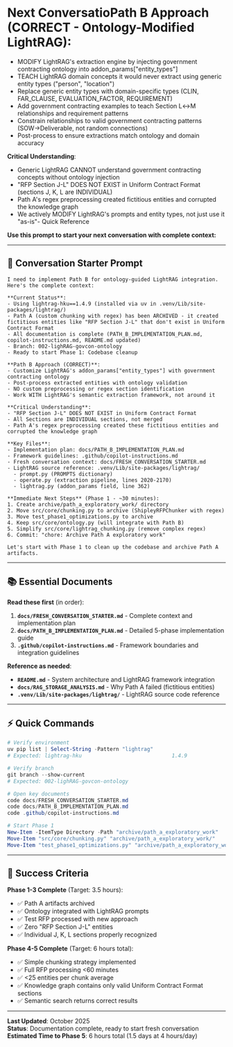 # Next Conversatio**Path B Approach (CORRECT - Ontology-Modified LightRAG)**:
- MODIFY LightRAG's extraction engine by injecting government contracting ontology into addon_params["entity_types"]
- TEACH LightRAG domain concepts it would never extract using generic entity types ("person", "location")
- Replace generic entity types with domain-specific types (CLIN, FAR_CLAUSE, EVALUATION_FACTOR, REQUIREMENT)
- Add government contracting examples to teach Section L↔M relationships and requirement patterns
- Constrain relationships to valid government contracting patterns (SOW→Deliverable, not random connections)
- Post-process to ensure extractions match ontology and domain accuracy

**Critical Understanding**:
- Generic LightRAG CANNOT understand government contracting concepts without ontology injection
- "RFP Section J-L" DOES NOT EXIST in Uniform Contract Format (sections J, K, L are INDIVIDUAL)
- Path A's regex preprocessing created fictitious entities and corrupted the knowledge graph
- We actively MODIFY LightRAG's prompts and entity types, not just use it "as-is"- Quick Reference

**Use this prompt to start your next conversation with complete context:**

---

## 🎯 **Conversation Starter Prompt**

```
I need to implement Path B for ontology-guided LightRAG integration. Here's the complete context:

**Current Status**:
- Using lightrag-hku==1.4.9 (installed via uv in .venv/Lib/site-packages/lightrag/)
- Path A (custom chunking with regex) has been ARCHIVED - it created fictitious entities like "RFP Section J-L" that don't exist in Uniform Contract Format
- All documentation is complete (PATH_B_IMPLEMENTATION_PLAN.md, copilot-instructions.md, README.md updated)
- Branch: 002-lighRAG-govcon-ontology
- Ready to start Phase 1: Codebase cleanup

**Path B Approach (CORRECT)**:
- Customize LightRAG's addon_params["entity_types"] with government contracting ontology
- Post-process extracted entities with ontology validation
- NO custom preprocessing or regex section identification
- Work WITH LightRAG's semantic extraction framework, not around it

**Critical Understanding**:
- "RFP Section J-L" DOES NOT EXIST in Uniform Contract Format
- All Sections are INDIVIDUAL sections, not merged
- Path A's regex preprocessing created these fictitious entities and corrupted the knowledge graph

**Key Files**:
- Implementation plan: docs/PATH_B_IMPLEMENTATION_PLAN.md
- Framework guidelines: .github/copilot-instructions.md
- Fresh conversation context: docs/FRESH_CONVERSATION_STARTER.md
- LightRAG source reference: .venv/Lib/site-packages/lightrag/
  - prompt.py (PROMPTS dictionary)
  - operate.py (extraction pipeline, lines 2020-2170)
  - lightrag.py (addon_params field, line 362)

**Immediate Next Steps** (Phase 1 - ~30 minutes):
1. Create archive/path_a_exploratory_work/ directory
2. Move src/core/chunking.py to archive (ShipleyRFPChunker with regex)
3. Move test_phase1_optimizations.py to archive
4. Keep src/core/ontology.py (will integrate with Path B)
5. Simplify src/core/lightrag_chunking.py (remove complex regex)
6. Commit: "chore: Archive Path A exploratory work"

Let's start with Phase 1 to clean up the codebase and archive Path A artifacts.
```

---

## 📚 **Essential Documents**

**Read these first** (in order):

1. **`docs/FRESH_CONVERSATION_STARTER.md`** - Complete context and implementation plan
2. **`docs/PATH_B_IMPLEMENTATION_PLAN.md`** - Detailed 5-phase implementation guide
3. **`.github/copilot-instructions.md`** - Framework boundaries and integration guidelines

**Reference as needed**:

- **`README.md`** - System architecture and LightRAG framework integration
- **`docs/RAG_STORAGE_ANALYSIS.md`** - Why Path A failed (fictitious entities)
- **`.venv/Lib/site-packages/lightrag/`** - LightRAG source code reference

---

## ⚡ **Quick Commands**

```powershell
# Verify environment
uv pip list | Select-String -Pattern "lightrag"
# Expected: lightrag-hku                             1.4.9

# Verify branch
git branch --show-current
# Expected: 002-lighRAG-govcon-ontology

# Open key documents
code docs/FRESH_CONVERSATION_STARTER.md
code docs/PATH_B_IMPLEMENTATION_PLAN.md
code .github/copilot-instructions.md

# Start Phase 1
New-Item -ItemType Directory -Path "archive/path_a_exploratory_work"
Move-Item "src/core/chunking.py" "archive/path_a_exploratory_work/"
Move-Item "test_phase1_optimizations.py" "archive/path_a_exploratory_work/"
```

---

## 🎯 **Success Criteria**

**Phase 1-3 Complete** (Target: 3.5 hours):

- ✅ Path A artifacts archived
- ✅ Ontology integrated with LightRAG prompts
- ✅ Test RFP processed with new approach
- ✅ Zero "RFP Section J-L" entities
- ✅ Individual J, K, L sections properly recognized

**Phase 4-5 Complete** (Target: 6 hours total):

- ✅ Simple chunking strategy implemented
- ✅ Full RFP processing <60 minutes
- ✅ <25 entities per chunk average
- ✅ Knowledge graph contains only valid Uniform Contract Format sections
- ✅ Semantic search returns correct results

---

**Last Updated**: October 2025  
**Status**: Documentation complete, ready to start fresh conversation  
**Estimated Time to Phase 5**: 6 hours total (1.5 days at 4 hours/day)
